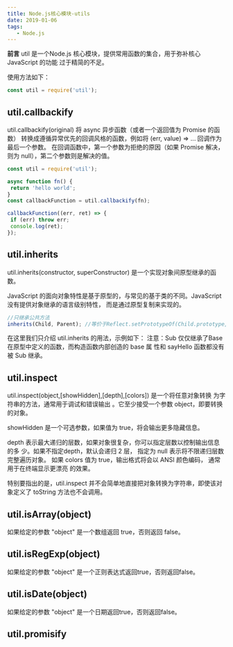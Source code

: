 ```yaml
---
title: Node.js核心模块-utils
date: 2019-01-06
tags:
   - Node.js
---
```



**前言**
util 是一个Node.js 核心模块，提供常用函数的集合，用于弥补核心 JavaScript 的功能 过于精简的不足。

使用方法如下：
```js
const util = require('util');
```
## util.callbackify
util.callbackify(original) 将 async 异步函数（或者一个返回值为 Promise 的函数）
转换成遵循异常优先的回调风格的函数，例如将 (err, value) => ... 回调作为最后一个参数。
 在回调函数中，第一个参数为拒绝的原因（如果 Promise 解决，则为 null），第二个参数则是解决的值。
 ```js
const util = require('util');

async function fn() {
  return 'hello world';
}
const callbackFunction = util.callbackify(fn);

callbackFunction((err, ret) => {
  if (err) throw err;
  console.log(ret);
});
```
## util.inherits
util.inherits(constructor, superConstructor) 是一个实现对象间原型继承的函数。

JavaScript 的面向对象特性是基于原型的，与常见的基于类的不同。JavaScript 没有提供对象继承的语言级别特性，
而是通过原型复制来实现的。
```js
//只继承公共方法
inherits(Child, Parent); //等价于Reflect.setPrototypeOf(Child.prototype, Parent.prototype);
```
在这里我们只介绍 util.inherits 的用法，示例如下：
注意：Sub 仅仅继承了Base 在原型中定义的函数，而构造函数内部创造的 base 属 性和 sayHello 函数都没有被 Sub 继承。
## util.inspect
util.inspect(object,[showHidden],[depth],[colors]) 是一个将任意对象转换 为字符串的方法，通常用于调试和错误输出
。它至少接受一个参数 object，即要转换的对象。

showHidden 是一个可选参数，如果值为 true，将会输出更多隐藏信息。

depth 表示最大递归的层数，如果对象很复杂，你可以指定层数以控制输出信息的多 少。如果不指定depth，默认会递归 2 层，
指定为 null 表示将不限递归层数完整遍历对象。 如果 colors 值为 true，输出格式将会以 ANSI 颜色编码，
通常用于在终端显示更漂亮 的效果。

特别要指出的是，util.inspect 并不会简单地直接把对象转换为字符串，即使该对 象定义了 toString 方法也不会调用。
## util.isArray(object)
如果给定的参数 "object" 是一个数组返回 true，否则返回 false。
## util.isRegExp(object)
如果给定的参数 "object" 是一个正则表达式返回true，否则返回false。
## util.isDate(object)
如果给定的参数 "object" 是一个日期返回true，否则返回false。
## util.promisify

